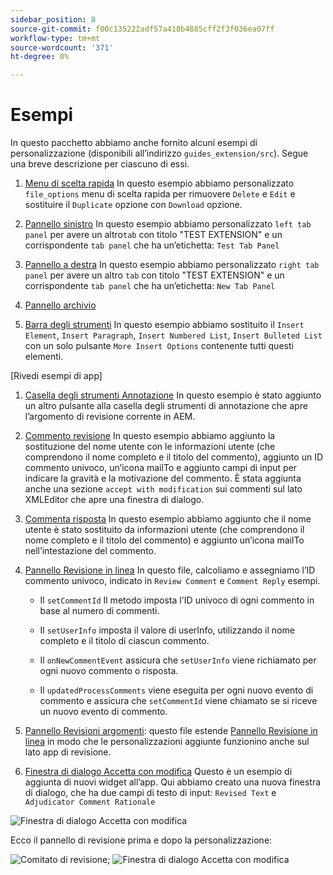 ```yaml
---
sidebar_position: 8
source-git-commit: f00c135222adf57a418b4885cff2f3f036ea07ff
workflow-type: tm+mt
source-wordcount: '371'
ht-degree: 0%

---
```



# Esempi

In questo pacchetto abbiamo anche fornito alcuni esempi di personalizzazione (disponibili all’indirizzo `guides_extension/src`). Segue una breve descrizione per ciascuno di essi.

1. [Menu di scelta rapida](./../../src/file_options.ts)
In questo esempio abbiamo personalizzato `file_options` menu di scelta rapida per rimuovere `Delete` e `Edit` e sostituire il `Duplicate` opzione con `Download` opzione.

2. [Pannello sinistro](../../src/left_panel_container.ts)
In questo esempio abbiamo personalizzato `left tab panel` per avere un altro`tab` con titolo &quot;TEST EXTENSION&quot; e un corrispondente `tab panel` che ha un’etichetta: `Test Tab Panel`

3. [Pannello a destra](../../src/right_panel_container.ts)
In questo esempio abbiamo personalizzato `right tab panel` per avere un altro `tab` con titolo &quot;TEST EXTENSION&quot; e un corrispondente `tab panel` che ha un’etichetta: `New Tab Panel`

4. [Pannello archivio](../../src/repository_panel.ts)

5. [Barra degli strumenti](../../src/toolbar.ts)
In questo esempio abbiamo sostituito il `Insert Element`, `Insert Paragraph`, `Insert Numbered List`, `Insert Bulleted List` con un solo pulsante `More Insert Options` contenente tutti questi elementi.

[Rivedi esempi di app]

1. [Casella degli strumenti Annotazione](../../src/review_app_examples/annotation_extension.ts)
In questo esempio è stato aggiunto un altro pulsante alla casella degli strumenti di annotazione che apre l’argomento di revisione corrente in AEM.

2. [Commento revisione](../../src/review_app_examples/review_comment.ts)
In questo esempio abbiamo aggiunto la sostituzione del nome utente con le informazioni utente (che comprendono il nome completo e il titolo del commento), aggiunto un ID commento univoco, un’icona mailTo e aggiunto campi di input per indicare la gravità e la motivazione del commento.
È stata aggiunta anche una sezione `accept with modification` sui commenti sul lato XMLEditor che apre una finestra di dialogo.

3. [Commenta risposta](../../src/review_app_examples/comment_reply.ts)
In questo esempio abbiamo aggiunto che il nome utente è stato sostituito da informazioni utente (che comprendono il nome completo e il titolo del commento) e aggiunto un’icona mailTo nell’intestazione del commento.

4. [Pannello Revisione in linea](../../src/review_app_examples/inline_review_panel.ts)
In questo file, calcoliamo e assegniamo l’ID commento univoco, indicato in `Review Comment` e `Comment Reply` esempi.
   - Il `setCommentId` Il metodo imposta l&#39;ID univoco di ogni commento in base al numero di commenti.

   - Il `setUserInfo` imposta il valore di userInfo, utilizzando il nome completo e il titolo di ciascun commento.

   - Il `onNewCommentEvent` assicura che `setUserInfo` viene richiamato per ogni nuovo commento o risposta.

   - Il `updatedProcessComments` viene eseguita per ogni nuovo evento di commento e assicura che `setCommentId` viene chiamato se si riceve un nuovo evento di commento.

5. [Pannello Revisioni argomenti](../../src/review_app_examples/topic_reviews.ts): questo file estende [Pannello Revisione in linea](../../src/review_app_examples/inline_review_panel.ts) in modo che le personalizzazioni aggiunte funzionino anche sul lato app di revisione.

6. [Finestra di dialogo Accetta con modifica](../../src/review_app_examples/accept_with_modification_dialog.ts)
Questo è un esempio di aggiunta di nuovi widget all’app. Qui abbiamo creato una nuova finestra di dialogo, che ha due campi di testo di input: `Revised Text` e `Adjudicator Comment Rationale`

![Finestra di dialogo Accetta con modifica](./imgs/accept_with_modification_dialogue.png)

Ecco il pannello di revisione prima e dopo la personalizzazione:

![Comitato di revisione;](./imgs/review_panel.png)
![Finestra di dialogo Accetta con modifica](./imgs/customised_review_panel.png)
